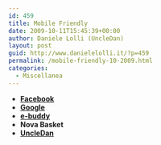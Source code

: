 ```yaml
---
id: 459
title: Mobile Friendly
date: 2009-10-11T15:45:39+00:00
author: Daniele Lolli (UncleDan)
layout: post
guid: http://www.danielelolli.it/?p=459
permalink: /mobile-friendly-10-2009.html
categories:
  - Miscellanea
---
```

  * **<a href="http://m.facebook.com" target="_self">Facebook</a>**
  * **<a href="http://www.google.it/" target="_self">Google</a>**
  * **<a href="http://m.ebuddy.com/" target="_self">e-buddy</a>**
  * **Nova Basket**
  * **<a href="http://www.danielelolli.it/?mobile" target="_self">UncleDan</a>**